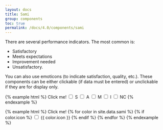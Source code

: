 ```yaml
---
layout: docs
title: Sami
group: components
toc: true
permalink: /docs/4.0/components/sami
---
```


There are several performance indicators. The most common is: 
- Satisfactory
- Meets expectations
- Improvement needed
- Unsatisfactory.

You can also use emoticons (to indicate satisfaction, quality, etc.). These components can be either clickable (if data must be entered) or unclickable if they are for display only.

{% example html %}
<span class="pr-3">Click me!</span>
<input type="checkbox" class="sr-only" id="samiblue">
<label for="samiblue" class="sami sami-checkbox-blue">S</label>
<input type="checkbox" class="sr-only" id="samired">
<label for="samired" class="sami sami-checkbox-red">A</label>
<input type="checkbox" class="sr-only" id="samiyellow">
<label for="samiyellow" class="sami sami-checkbox-yellow">M</label>
<input type="checkbox" class="sr-only" id="samigreen">
<label for="samigreen" class="sami sami-checkbox-green">I</label>
<input type="checkbox" class="sr-only" id="samigray">
<label for="samigray" class="sami sami-checkbox-gray">NC</label>
{% endexample %}

{% example html %}
<span class="pr-3">Click me!</span>
{% for color in site.data.sami %}
{% if color.icon %}
  <input type="checkbox" class="sr-only" id="smileys{{ color.name }}">
  <label for="smileys{{ color.name }}" class="sami sami-checkbox-{{ color.name }}">
    <span class="sr-only">{{ color.icon }}</span>
    <i class="icons-sami-{{ color.icon }} icons-size-3x" aria-hidden="true"></i>
  </label>
{% endif %}
{% endfor %}
{% endexample %}
